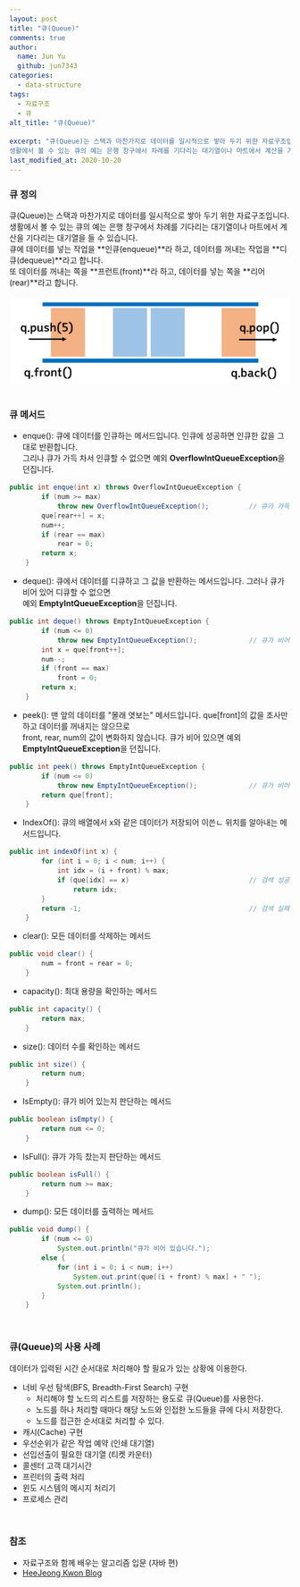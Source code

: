 ```yaml
---
layout: post
title: "큐(Queue)"
comments: true
author:
  name: Jun Yu
  github: jun7343
categories: 
  - data-structure
tags: 
  - 자료구조
  - 큐
alt_title: "큐(Queue)"

excerpt: "큐(Queue)는 스택과 마찬가지로 데이터를 일시적으로 쌓아 두기 위한 자료구조입니다.   
생활에서 볼 수 있는 큐의 예는 은행 창구에서 차례를 기다리는 대기열이나 마트에서 계산을 기다리는 대기열을 들 수 있습니다."
last_modified_at: 2020-10-20
---
```

### 큐 정의

큐(Queue)는 스택과 마찬가지로 데이터를 일시적으로 쌓아 두기 위한 자료구조입니다.   
생활에서 볼 수 있는 큐의 예는 은행 창구에서 차례를 기다리는 대기열이나 마트에서 계산을 기다리는 대기열을 들 수 있습니다.   
큐에 데이터를 넣는 작업을 **인큐(enqueue)**라 하고, 데이터를 꺼내는 작업을 **디큐(dequeue)**라고 합니다.   
또 데이터를 꺼내는 쪽을 **프런트(front)**라 하고, 데이터를 넣는 쪽을 **리어(rear)**라고 합니다.   
<br>
<img src="/assets/images/data-structure/queue/queue.png" class="align-center" alt="큐">   
<br>

### 큐 메서드

- enque(): 큐에 데이터를 인큐하는 메서드입니다. 인큐에 성공하면 인큐한 값을 그대로 반환합니다.   
그리나 큐가 가득 차서 인큐할 수 없으면 예외 **OverflowIntQueueException**을 던집니다.
```java
public int enque(int x) throws OverflowIntQueueException {
		if (num >= max)
			throw new OverflowIntQueueException();			// 큐가 가득 참
		que[rear++] = x;
		num++;
		if (rear == max)
			rear = 0;
		return x;
	}
```

- deque(): 큐에서 데이터를 디큐하고 그 값을 반환하는 메서드입니다. 그러나 큐가 비어 있어 디큐할 수 없으면   
예외 **EmptyIntQueueException**을 던집니다.
```java
public int deque() throws EmptyIntQueueException {
		if (num <= 0)
			throw new EmptyIntQueueException();				// 큐가 비어 있음
		int x = que[front++];
		num--;
		if (front == max)
			front = 0;
		return x;
	}
```

- peek(): 맨 앞의 데이터를  "몰래 엿보는" 메서드입니다. que[front]의 값을 조사만 하고 데이터를 꺼내지는 않으므로   
front, rear, num의 값이 변화하지 않습니다. 큐가 비어 있으면 예외 **EmptyIntQueueException**을 던집니다.   
```java
public int peek() throws EmptyIntQueueException {
		if (num <= 0)
			throw new EmptyIntQueueException();				// 큐가 비어 있음
		return que[front];
	}
```

- IndexOf(): 큐의 배열에서 x와 같은 데이터가 저장되어 이쓴ㄴ 위치를 알아내는 메서드입니다.
```java
public int indexOf(int x) {
		for (int i = 0; i < num; i++) {
			int idx = (i + front) % max;
			if (que[idx] == x)								// 검색 성공
				return idx;
		}
		return -1;											// 검색 실패
	}
```

- clear(): 모든 데이터를 삭제하는 메서드
```java
public void clear() {
		num = front = rear = 0;
	}
```

- capacity(): 최대 용량을 확인하는 메서드
```java
public int capacity() {
		return max;
	}
```

- size(): 데이터 수를 확인하는 메서드
```java
public int size() {
		return num;
	}
```

- IsEmpty(): 큐가 비어 있는지 판단하는 메서드
```java
public boolean isEmpty() {
		return num <= 0;
	}
```

- IsFull(): 큐가 가득 찼는지 판단하는 메서드
```java
public boolean isFull() {
		return num >= max;
	}
```

- dump(): 모든 데이터를 출력하는 메서드
```java
public void dump() {
		if (num <= 0)
			System.out.println("큐가 비어 있습니다.");
		else {
			for (int i = 0; i < num; i++)
				System.out.print(que[(i + front) % max] + " ");
			System.out.println();
		}
	}
```   
<br>

### 큐(Queue)의 사용 사례
데이터가 입력된 시간 순서대로 처리해야 할 필요가 있는 상황에 이용한다.

- 너비 우선 탐색(BFS, Breadth-First Search) 구현
  - 처리해야 할 노드의 리스트를 저장하는 용도로 큐(Queue)를 사용한다.
  - 노드를 하나 처리할 때마다 해당 노드와 인접한 노드들을 큐에 다시 저장한다.
  - 노드를 접근한 순서대로 처리할 수 있다.
- 캐시(Cache) 구현
- 우선순위가 같은 작업 예약 (인쇄 대기열)
- 선입선출이 필요한 대기열 (티켓 카운터)
- 콜센터 고객 대기시간
- 프린터의 출력 처리
- 윈도 시스템의 메시지 처리기
- 프로세스 관리   
<br>

### 참조
- 자료구조와 함께 배우는 알고리즘 입문 (자바 편)
- [HeeJeong Kwon Blog](https://gmlwjd9405.github.io/2018/08/02/data-structure-queue.html)